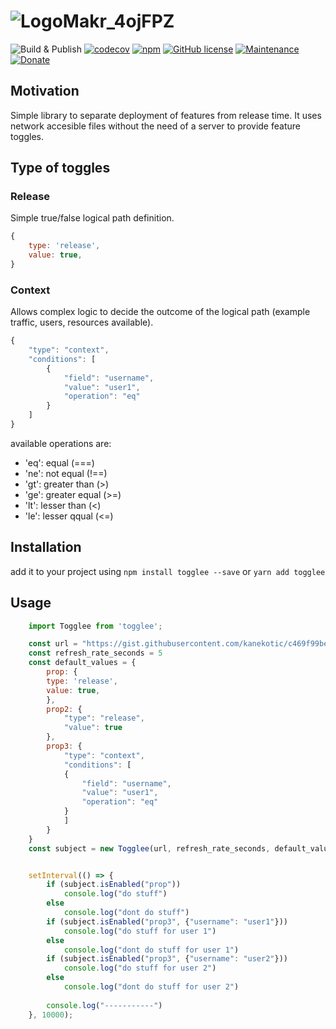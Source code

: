 # ![LogoMakr_4ojFPZ](https://user-images.githubusercontent.com/3071208/90978825-2b93de00-e540-11ea-8e0d-60267e95fec8.png)

![Build & Publish](https://github.com/togglee/togglee-js/workflows/Build%20&%20Publish/badge.svg?branch=master)
[![codecov](https://codecov.io/gh/togglee/togglee-js/branch/master/graph/badge.svg)](https://codecov.io/gh/togglee/togglee-js)
[![npm](https://img.shields.io/npm/dt/togglee.svg)](https://github.com/togglee/togglee-js)
[![GitHub license](https://img.shields.io/github/license/togglee/togglee-js.svg)](https://github.com/togglee/togglee-js/blob/master/LICENSE)
[![Maintenance](https://img.shields.io/badge/Maintained%3F-yes-green.svg)](https://GitHub.com/togglee/togglee-js/graphs/commit-activity)
[![Donate](https://img.shields.io/badge/Donate-PayPal-green.svg)](https://www.paypal.me/kanekotic/)

## Motivation

Simple library to separate deployment of features from release time. It uses network accesible files without the need of a server to provide feature toggles.


## Type of toggles


### Release

Simple true/false logical path definition.
```js
{
    type: 'release',
    value: true,
}
```
### Context

Allows complex logic to decide the outcome of the logical path (example traffic, users, resources available). 
```js
{
    "type": "context",
    "conditions": [
        {
            "field": "username",
            "value": "user1",
            "operation": "eq"
        }
    ]
}
```
available operations are:
* 'eq': equal (===)
* 'ne': not equal (!==)
* 'gt': greater than (>)
* 'ge': greater equal (>=)
* 'lt': lesser than (<)
* 'le': lesser qqual (<=)



## Installation

add it to your project using `npm install togglee --save` or `yarn add togglee`

## Usage



```js
    import Togglee from 'togglee';

    const url = "https://gist.githubusercontent.com/kanekotic/c469f99bef5a5c0634b4a94a4acd6546/raw/toggles"
    const refresh_rate_seconds = 5
    const default_values = {
        prop: {
        type: 'release',
        value: true,
        },
        prop2: {
            "type": "release",
            "value": true
        },
        prop3: {
            "type": "context",
            "conditions": [
            {
                "field": "username",
                "value": "user1",
                "operation": "eq"
            }
            ]
        }
    }
    const subject = new Togglee(url, refresh_rate_seconds, default_values)


    setInterval(() => {
        if (subject.isEnabled("prop"))
            console.log("do stuff")
        else
            console.log("dont do stuff")
        if (subject.isEnabled("prop3", {"username": "user1"}))
            console.log("do stuff for user 1")
        else
            console.log("dont do stuff for user 1")
        if (subject.isEnabled("prop3", {"username": "user2"}))
            console.log("do stuff for user 2")
        else
            console.log("dont do stuff for user 2")
            
        console.log("-----------")
    }, 10000);
```

